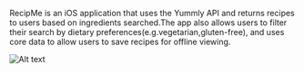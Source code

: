 RecipMe is an iOS application that uses the Yummly API and returns recipes to users based on ingredients searched.The app also allows users to filter their search by dietary preferences(e.g.vegetarian,gluten-free), and uses core data to allow users to save recipes for offline viewing.

![Alt text](/relative/path/to/filter.jpg?raw=true "Filter Screen")
